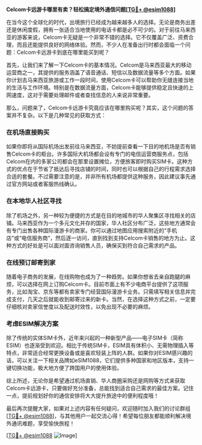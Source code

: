 **Celcom卡远游卡哪里有卖？轻松搞定境外通信问题[[TG💪+ @esim1088](https://t.me/s/esim1088)]**

在当今这个全球化的时代，出境旅行已经成为越来越多人的选择。无论是商务出差还是休闲度假，拥有一张适合当地使用的电话卡都是必不可少的。对于前往马来西亚的游客来说，Celcom卡无疑是一个非常不错的选择。它不仅覆盖广泛、资费合理，而且还能提供良好的网络体验。然而，不少人在准备出行时都会面临一个问题：Celcom卡远游卡到底在哪里能买到呢？

首先，让我们来了解一下Celcom卡的基本情况。Celcom是马来西亚最大的移动运营商之一，其提供的服务涵盖了语音通话、短信以及数据流量等多个方面。如果你计划去马来西亚旅游或工作一段时间，使用Celcom卡可以帮助你无缝连接当地的生活与工作环境。特别是在数据流量方面，Celcom卡能够提供稳定且快速的上网速度，这对于需要处理邮件或者查找信息的人来说非常重要。

那么，问题来了，Celcom卡远游卡究竟应该在哪里购买呢？其实，这个问题的答案并不复杂。以下是几种常见的获取方式：

### 在机场直接购买

如果你即将从国际机场出发前往马来西亚，不妨提前查看一下目的地机场是否有销售Celcom卡的柜台。许多国际大机场都会设有专门的电信运营商服务点，包括Celcom在内的多家公司都会在那里设置摊位，方便旅客即时购买SIM卡。这种方式的优点在于节省了抵达后寻找店铺的时间，同时也可以根据自己的行程需求选择合适的套餐。不过需要注意的是，并非所有机场都提供这种服务，因此建议事先通过官方网站或者客服热线确认。

### 在本地华人社区寻找

除了机场之外，另一种较为便捷的方式是在目的地城市的华人聚集区寻找相关的店铺。马来西亚作为一个多元文化并存的国家，华人社区分布广泛，这些地方通常会有专门出售各种国际漫游卡的商家。你可以通过地图应用搜索附近的“手机店”或“电信服务商”，然后逐一访问，直到找到支持Celcom卡销售的地方为止。这种方式的好处是可以面对面咨询销售人员，确保买到符合自己需求的产品。

### 在线预订邮寄到家

随着电子商务的发展，在线购物也成为了一种趋势。如果你想省去亲自跑腿的麻烦，可以选择在网上订购Celcom卡。目前市面上有不少电商平台提供了这项服务，比如淘宝、京东等都有卖家专门经营国际漫游卡业务。只需填写相关信息并完成支付，几天之后就能收到邮寄过来的新卡。当然，在选择这种方式之前，一定要仔细核对卖家信誉度以及配送时效性，以免出现不必要的麻烦。

### 考虑ESIM解决方案

除了传统的实体SIM卡外，近年来兴起的一种新型产品——电子SIM卡（简称ESIM）也逐渐受到欢迎。相比于传统SIM卡，ESIM具有体积小、无需物理插入等特点，非常适合经常更换设备或是喜欢轻装上阵的人群。如果你对ESIM感兴趣的话，可以关注一下相关品牌如eSIM1088，它们提供多种国家和地区版本，支持一键切换功能，极大地方便了跨国用户的使用体验。

综上所述，无论你是希望通过机场直销、华人商圈采购还是网购等方式来获取Celcom卡远游卡，只要做好充分准备，总能找到适合自己需求的最佳方案。记住一点，提前规划好你的通信安排将大大提升旅途中的便利程度哦！

最后再次提醒大家，如果对上述内容有任何疑问，欢迎随时加入我们的讨论群组[[TG💪+ @esim1088](https://t.me/s/esim1088)]，与其他用户一起交流心得！希望每位朋友都能顺利解决境外通讯难题，享受愉快旅程！

[[TG💪+ @esim1088](https://t.me/s/esim1088) ![Image](https://i.postimg.cc/4NQfJmqS/Snipaste-2025-05-13-00-14-12.png)]